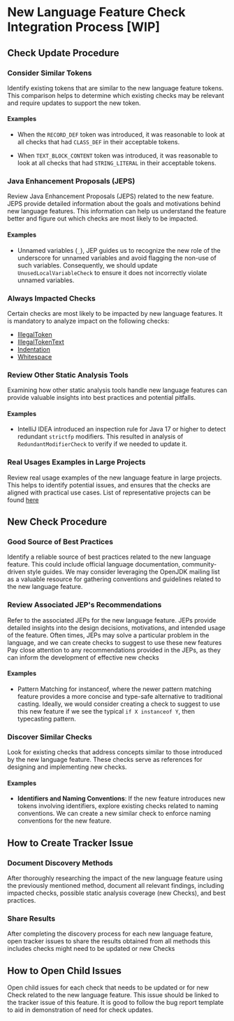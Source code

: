 # New Language Feature Check Integration Process [WIP]

## Check Update Procedure

### Consider Similar Tokens

Identify existing tokens that are similar to the new language feature tokens.
This comparison helps to determine which existing checks may be relevant
and require updates to support the new token.

#### Examples

- When the `RECORD_DEF` token was introduced, it was reasonable to look at all checks
that had `CLASS_DEF` in their acceptable tokens.

- When `TEXT_BLOCK_CONTENT` token was introduced, it was reasonable to look at all checks
that had `STRING_LITERAL` in their acceptable tokens.

### Java Enhancement Proposals (JEPS)

Review Java Enhancement Proposals (JEPS) related to the new feature.
JEPS provide detailed information about the goals
and motivations behind new language features.
This information can help us understand the feature better and figure out
which checks are most likely to be impacted.

#### Examples

- Unnamed variables (`_`), JEP guides us to recognize the new role of the
underscore for unnamed variables and avoid flagging the non-use of such variables.
Consequently, we should update `UnusedLocalVariableCheck` to ensure it does not
incorrectly violate unnamed variables.

### Always Impacted Checks

Certain checks are most likely to be impacted by new language features.
It is mandatory to analyze impact on the following checks:

- [IllegalToken](https://checkstyle.org/checks/coding/illegaltoken.html)
- [IllegalTokenText](https://checkstyle.org/checks/coding/illegaltokentext.html)
- [Indentation](https://checkstyle.org/checks/misc/indentation.html#Indentation)
- [Whitespace](https://checkstyle.org/checks/whitespace/index.html)

### Review Other Static Analysis Tools

Examining how other static analysis tools handle new language features
can provide valuable insights into best practices and potential pitfalls.

#### Examples

- IntelliJ IDEA introduced an inspection rule for Java 17 or higher to detect
redundant `strictfp` modifiers. This resulted in analysis of `RedundantModifierCheck`
to verify if we needed to update it.

### Real Usages Examples in Large Projects

Review real usage examples of the new language feature in large projects.
This helps to identify potential issues, and ensures that the checks
are aligned with practical use cases.
List of representative projects can be found
[here](https://github.com/checkstyle/contribution/blob/master/checkstyle-tester/github-action-projects1.properties)

## New Check Procedure

### Good Source of Best Practices

Identify a reliable source of best practices related to the new language feature.
This could include official language documentation, community-driven style guides.
We may consider leveraging the OpenJDK mailing list as a valuable resource
for gathering conventions and guidelines related to the new language feature.

### Review Associated JEP's Recommendations

Refer to the associated JEPs for the new language feature.
JEPs provide detailed insights into the design decisions,
motivations, and intended usage of the feature.
Often times, JEPs may solve a particular problem in the language,
and we can create checks to suggest to use these new features
Pay close attention to any recommendations provided in the JEPs,
as they can inform the development of effective new checks

#### Examples

- Pattern Matching for instanceof, where the newer pattern matching feature provides
a more concise and type-safe alternative to traditional casting.
Ideally, we would consider creating a check
to suggest to use this new feature if we see the typical `if X instanceof Y`,
then typecasting pattern. 

### Discover Similar Checks

Look for existing checks that address concepts
similar to those introduced by the new language feature.
These checks serve as references for designing and implementing new checks.

#### Examples

- **Identifiers and Naming Conventions**: If the new feature introduces
new tokens involving identifiers, explore existing checks related to naming conventions.
We can create a new similar check to enforce naming conventions for the new feature.

## How to Create Tracker Issue

### Document Discovery Methods

After thoroughly researching the impact of the new language feature using the previously
mentioned method, document all relevant findings, including impacted checks,
possible static analysis coverage (new Checks), and best practices.

### Share Results

After completing the discovery process for each new language feature,
open tracker issues to share the results obtained from all methods this includes
checks might need to be updated or new Checks

## How to Open Child Issues

Open child issues for each check that needs to be updated or for new Check related
to the new language feature. This issue should be linked to the tracker issue of this feature.
It is good to follow the bug report template to aid in demonstration
of need for check updates.
